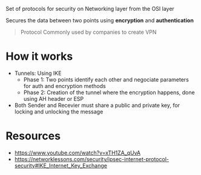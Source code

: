 Set of protocols for security on Networking layer from the OSI layer

Secures the data between two points using **encryption** and **authentication**

> Protocol Commonly used by companies to create VPN

# How it works
- Tunnels: Using IKE 
    - Phase 1: Two points identify each other and negociate parameters for auth and encryption methods
    - Phase 2: Creation of the tunnel where the encryption happens, done using AH header or ESP  
- Both Sender and Recevier must share a public and private key, for locking and unlocking the message

# Resources
- https://www.youtube.com/watch?v=xTH1ZA_qUvA
- https://networklessons.com/security/ipsec-internet-protocol-security#IKE_Internet_Key_Exchange

